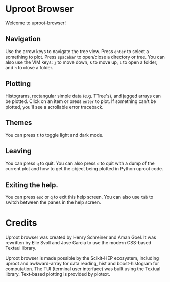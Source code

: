 # Uproot Browser

Welcome to uproot-browser!

## Navigation

Use the arrow keys to navigate the tree view. Press `enter` to select a
something to plot. Press `spacebar` to open/close a directory or tree. You can
also use the VIM keys: `j` to move down, `k` to move up, `l` to open a folder,
and `h` to close a folder.

## Plotting

Histograms, rectangular simple data (e.g. TTree's), and jagged arrays can
be plotted. Click on an item or press `enter` to plot. If something can't
be plotted, you'll see a scrollable error traceback.

## Themes

You can press `t` to toggle light and dark mode.

## Leaving

You can press `q` to quit. You can also press `d` to quit with a dump of the
current plot and how to get the object being plotted in Python uproot code.

## Exiting the help.

You can press `esc` or `q` to exit this help screen. You can also use `tab` to
switch between the panes in the help screen.

# Credits

Uproot browser was created by Henry Schreiner and Aman Goel. It was rewritten
by Elie Svoll and Jose Garcia to use the modern CSS-based Textaul library.

Uproot browser is made possible by the Scikit-HEP ecosystem, including uproot
and awkward-array for data reading, hist and boost-histogram for computation.
The TUI (terminal user interface) was built using the Textual library.
Text-based plotting is provided by plotext.
